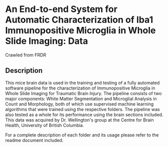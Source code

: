 # An End-to-end System for Automatic Characterization of Iba1 Immunopositive Microglia in Whole Slide Imaging: Data

Crawled from FRDR

## Description

This mice brain data is used in the training and testing of a fully automated software pipeline for the characterization of Immunopositive Microglia in Whole Slide Imaging for Traumatic Brain Injury. The pipeline consists of two major components: White Matter Segmentation and Microglial Analysis in Count and Morphology, both of which use supervised machine learning algorithms that were trained using the respective folders. The pipeline was also tested as a whole for its performance using the brain sections included. This data was acquired by Dr. Wellington's group at the Centre for Brain Health, University of British Columbia. 

For a complete description of each folder and its usage please refer to the readme document included.